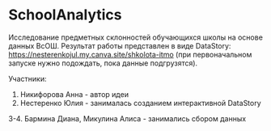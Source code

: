 # SchoolAnalytics
Исследование предметных склонностей обучающихся школы на основе данных ВсОШ.
Результат работы представлен в виде DataStory: https://nesterenkojul.my.canva.site/shkolota-itmo (при первоначальном запуске нужно подождать, пока данные подгрузятся).

Участники:
1. Никифорова Анна - автор идеи 
2. Нестеренко Юлия - занималась созданием интерактивной DataStory

3-4. Бармина Диана, Микулина Алиса - занимались сбором данных
